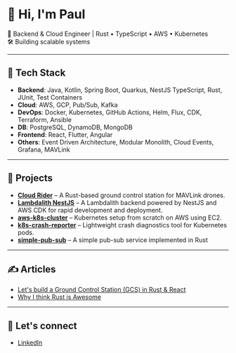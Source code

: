 # 👋 Hi, I'm Paul

🚀 Backend & Cloud Engineer | Rust • TypeScript • AWS • Kubernetes  
🛠️ Building scalable systems

---

## 🔧 Tech Stack
- **Backend**: Java, Kotlin, Spring Boot, Quarkus, NestJS TypeScript, Rust, JUnit, Test Containers
- **Cloud**: AWS, GCP, Pub/Sub, Kafka 
- **DevOps**: Docker, Kubernetes, GitHub Actions, Helm, Flux, CDK, Terraform, Ansible
- **DB**: PostgreSQL, DynamoDB, MongoDB
- **Frontend**: React, Flutter, Angular
- **Others**: Event Driven Architecture, Modular Monolith, Cloud Events, Grafana, MAVLink


---

## 🧩 Projects
- **[Cloud Rider](https://github.com/paul-wieland/cloud-rider)** – A Rust-based ground control station for MAVLink drones.
- **[Lambdalith NestJS](https://github.com/paul-wieland/lambdalith-nestjs)** –  A Lambdalith backend powered by NestJS and AWS CDK for rapid development and deployment.
- **[aws-k8s-cluster](https://github.com/paul-wieland/aws-k8s-cluster)** – Kubernetes setup from scratch on AWS using EC2.
- **[k8s-crash-reporter](https://github.com/paul-wieland/k8s-crash-reporter)** – Lightweight crash diagnostics tool for Kubernetes pods.
- **[simple-pub-sub](https://github.com/paul-wieland/simple-pub-sub)** – A simple pub-sub service implemented in Rust

---

## ✍️ Articles

- [Let's build a Ground Control Station (GCS) in Rust & React](https://medium.com/@wieland.paul/lets-build-a-ground-control-station-gcs-in-rust-react-8905cca6b5e0)
- [Why I think Rust is Awesome](https://medium.com/@wieland.paul/why-i-think-rust-is-awesome-1a5b040241e4)

---

## 💬 Let's connect
- [LinkedIn](https://www.linkedin.com/in/paul-wieland-5305b7194/)
